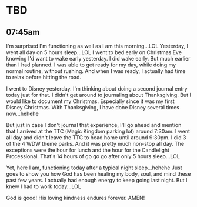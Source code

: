 # TBD

## 07:45am

I'm surprised I'm functioning as well as I am this morning...LOL Yesterday, I went all day on 5 hours sleep...LOL I went to bed early on Christmas Eve knowing I'd want to wake early yesterday. I did wake early. But much earlier than I had planned. I was able to get ready for my day, while doing my normal routine, without rushing. And when I was ready, I actually had time to relax before hitting the road.

I went to Disney yesterday. I'm thinking about doing a second journal entry today just for that. I didn't get around to journaling about Thanksgiving. But I would like to document my Christmas. Especially since it was my first Disney Christmas. With Thanksgiving, I have done Disney several times now...hehehe

But just in case I don't journal that experience, I'll go ahead and mention that I arrived at the TTC (Magic Kingdom parking lot) around 7:30am. I went all day and didn't leave the TTC to head home until around 9:30pm. I did 3 of the 4 WDW theme parks. And it was pretty much non-stop all day. The exceptions were the hour for lunch and the hour for the Candlelight Processional. That's 14 hours of go go go after only 5 hours sleep...LOL

Yet, here I am, functioning today after a typical night sleep...hehehe Just goes to show you how God has been healing my body, soul, and mind these past few years. I actually had enough energy to keep going last night. But I knew I had to work today...LOL

God is good! His loving kindness endures forever. AMEN!


